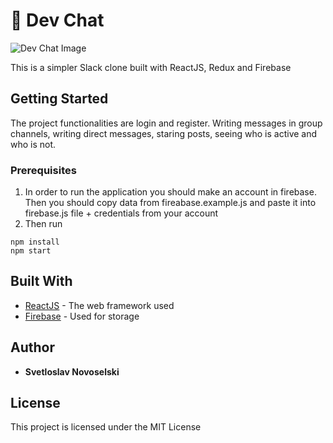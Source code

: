 # 💌 Dev Chat
![Dev Chat Image](https://i.imgur.com/h8eMLht.png)

This is a simpler Slack clone built with ReactJS, Redux and Firebase

## Getting Started

The project functionalities are login and register. Writing messages in group channels, writing direct messages, staring posts, seeing who is active and who is not.

### Prerequisites

1. In order to run the application you should make an account in firebase. Then you should copy data from fireabase.example.js and paste it into firebase.js file + credentials from your account
2. Then run
```
npm install
npm start
```

## Built With

* [ReactJS](https://reactjs.org/) - The web framework used
* [Firebase](https://firebase.google.com/) - Used for storage

## Author

* **Svetloslav Novoselski** 

## License

This project is licensed under the MIT License
